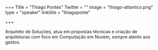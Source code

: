 +++
Title = "Thiago Pontes"
Twitter = ""
image = "thiago-atlantico.png"
type = "speaker"
linktitle = "thiagoponte"

+++

Arquiteto de Soluções, atua em propostas técnicas e criação de arquiteturas com foco em Computação em Nuvem, sempre atento aos gastos.